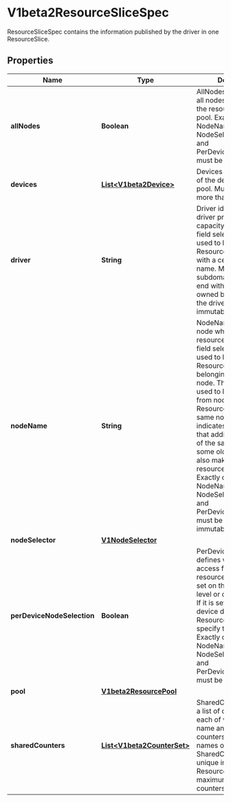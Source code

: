 

# V1beta2ResourceSliceSpec

ResourceSliceSpec contains the information published by the driver in one ResourceSlice.

## Properties

| Name | Type | Description | Notes |
|------------ | ------------- | ------------- | -------------|
|**allNodes** | **Boolean** | AllNodes indicates that all nodes have access to the resources in the pool.  Exactly one of NodeName, NodeSelector, AllNodes, and PerDeviceNodeSelection must be set. |  [optional] |
|**devices** | [**List&lt;V1beta2Device&gt;**](V1beta2Device.md) | Devices lists some or all of the devices in this pool.  Must not have more than 128 entries. |  [optional] |
|**driver** | **String** | Driver identifies the DRA driver providing the capacity information. A field selector can be used to list only ResourceSlice objects with a certain driver name.  Must be a DNS subdomain and should end with a DNS domain owned by the vendor of the driver. This field is immutable. |  |
|**nodeName** | **String** | NodeName identifies the node which provides the resources in this pool. A field selector can be used to list only ResourceSlice objects belonging to a certain node.  This field can be used to limit access from nodes to ResourceSlices with the same node name. It also indicates to autoscalers that adding new nodes of the same type as some old node might also make new resources available.  Exactly one of NodeName, NodeSelector, AllNodes, and PerDeviceNodeSelection must be set. This field is immutable. |  [optional] |
|**nodeSelector** | [**V1NodeSelector**](V1NodeSelector.md) |  |  [optional] |
|**perDeviceNodeSelection** | **Boolean** | PerDeviceNodeSelection defines whether the access from nodes to resources in the pool is set on the ResourceSlice level or on each device. If it is set to true, every device defined the ResourceSlice must specify this individually.  Exactly one of NodeName, NodeSelector, AllNodes, and PerDeviceNodeSelection must be set. |  [optional] |
|**pool** | [**V1beta2ResourcePool**](V1beta2ResourcePool.md) |  |  |
|**sharedCounters** | [**List&lt;V1beta2CounterSet&gt;**](V1beta2CounterSet.md) | SharedCounters defines a list of counter sets, each of which has a name and a list of counters available.  The names of the SharedCounters must be unique in the ResourceSlice.  The maximum number of counters in all sets is 32. |  [optional] |



